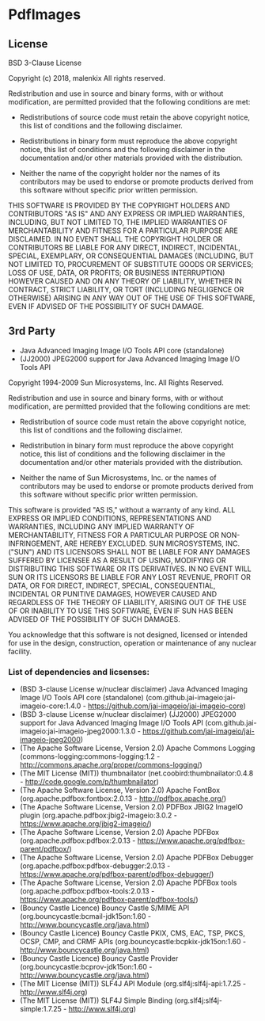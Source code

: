 # PdfImages

## License

BSD 3-Clause License

Copyright (c) 2018, malenkix
All rights reserved.

Redistribution and use in source and binary forms, with or without
modification, are permitted provided that the following conditions are met:

* Redistributions of source code must retain the above copyright notice, this
  list of conditions and the following disclaimer.

* Redistributions in binary form must reproduce the above copyright notice,
  this list of conditions and the following disclaimer in the documentation
  and/or other materials provided with the distribution.

* Neither the name of the copyright holder nor the names of its
  contributors may be used to endorse or promote products derived from
  this software without specific prior written permission.

THIS SOFTWARE IS PROVIDED BY THE COPYRIGHT HOLDERS AND CONTRIBUTORS "AS IS"
AND ANY EXPRESS OR IMPLIED WARRANTIES, INCLUDING, BUT NOT LIMITED TO, THE
IMPLIED WARRANTIES OF MERCHANTABILITY AND FITNESS FOR A PARTICULAR PURPOSE ARE
DISCLAIMED. IN NO EVENT SHALL THE COPYRIGHT HOLDER OR CONTRIBUTORS BE LIABLE
FOR ANY DIRECT, INDIRECT, INCIDENTAL, SPECIAL, EXEMPLARY, OR CONSEQUENTIAL
DAMAGES (INCLUDING, BUT NOT LIMITED TO, PROCUREMENT OF SUBSTITUTE GOODS OR
SERVICES; LOSS OF USE, DATA, OR PROFITS; OR BUSINESS INTERRUPTION) HOWEVER
CAUSED AND ON ANY THEORY OF LIABILITY, WHETHER IN CONTRACT, STRICT LIABILITY,
OR TORT (INCLUDING NEGLIGENCE OR OTHERWISE) ARISING IN ANY WAY OUT OF THE USE
OF THIS SOFTWARE, EVEN IF ADVISED OF THE POSSIBILITY OF SUCH DAMAGE.

## 3rd Party

* Java Advanced Imaging Image I/O Tools API core (standalone)
* (JJ2000) JPEG2000 support for Java Advanced Imaging Image I/O Tools API

Copyright 1994-2009 Sun Microsystems, Inc. All Rights Reserved.

Redistribution and use in source and binary forms, with or without 
modification, are permitted provided that the following conditions are met:

* Redistribution of source code must retain the above copyright notice, this 
  list of conditions and the following disclaimer.

* Redistribution in binary form must reproduce the above copyright notice, 
  this list of conditions and the following disclaimer in the documentation 
  and/or other materials provided with the distribution.

* Neither the name of Sun Microsystems, Inc. or the names of contributors 
  may be used to endorse or promote products derived from this software 
  without specific prior written permission.

This software is provided "AS IS," without a warranty of any kind. 
ALL EXPRESS OR IMPLIED CONDITIONS, REPRESENTATIONS AND WARRANTIES, INCLUDING ANY IMPLIED WARRANTY OF MERCHANTABILITY, 
FITNESS FOR A PARTICULAR PURPOSE OR NON-INFRINGEMENT, ARE HEREBY EXCLUDED. SUN MICROSYSTEMS, INC. ("SUN") AND ITS LICENSORS 
SHALL NOT BE LIABLE FOR ANY DAMAGES SUFFERED BY LICENSEE AS A RESULT OF USING, MODIFYING OR DISTRIBUTING THIS SOFTWARE OR 
ITS DERIVATIVES. IN NO EVENT WILL SUN OR ITS LICENSORS BE LIABLE FOR ANY LOST REVENUE, PROFIT OR DATA, OR FOR DIRECT, 
INDIRECT, SPECIAL, CONSEQUENTIAL, INCIDENTAL OR PUNITIVE DAMAGES, HOWEVER CAUSED AND REGARDLESS OF THE THEORY OF LIABILITY, 
ARISING OUT OF THE USE OF OR INABILITY TO USE THIS SOFTWARE, EVEN IF SUN HAS BEEN ADVISED OF THE POSSIBILITY OF SUCH DAMAGES.

You acknowledge that this software is not designed, licensed or intended for use in the design, construction, operation or maintenance of any nuclear facility.

### List of dependencies and licsenses:

* (BSD 3-clause License w/nuclear disclaimer) Java Advanced Imaging Image I/O Tools API core (standalone) (com.github.jai-imageio:jai-imageio-core:1.4.0 - https://github.com/jai-imageio/jai-imageio-core)
* (BSD 3-clause License w/nuclear disclaimer) (JJ2000) JPEG2000 support for Java Advanced Imaging Image I/O Tools API (com.github.jai-imageio:jai-imageio-jpeg2000:1.3.0 - https://github.com/jai-imageio/jai-imageio-jpeg2000)
* (The Apache Software License, Version 2.0) Apache Commons Logging (commons-logging:commons-logging:1.2 - http://commons.apache.org/proper/commons-logging/)
* (The MIT License (MIT)) thumbnailator (net.coobird:thumbnailator:0.4.8 - http://code.google.com/p/thumbnailator)
* (The Apache Software License, Version 2.0) Apache FontBox (org.apache.pdfbox:fontbox:2.0.13 - http://pdfbox.apache.org/)
* (The Apache Software License, Version 2.0) PDFBox JBIG2 ImageIO plugin (org.apache.pdfbox:jbig2-imageio:3.0.2 - https://www.apache.org/jbig2-imageio/)
* (The Apache Software License, Version 2.0) Apache PDFBox (org.apache.pdfbox:pdfbox:2.0.13 - https://www.apache.org/pdfbox-parent/pdfbox/)
* (The Apache Software License, Version 2.0) Apache PDFBox Debugger (org.apache.pdfbox:pdfbox-debugger:2.0.13 - https://www.apache.org/pdfbox-parent/pdfbox-debugger/)
* (The Apache Software License, Version 2.0) Apache PDFBox tools (org.apache.pdfbox:pdfbox-tools:2.0.13 - https://www.apache.org/pdfbox-parent/pdfbox-tools/)
* (Bouncy Castle Licence) Bouncy Castle S/MIME API (org.bouncycastle:bcmail-jdk15on:1.60 - http://www.bouncycastle.org/java.html)
* (Bouncy Castle Licence) Bouncy Castle PKIX, CMS, EAC, TSP, PKCS, OCSP, CMP, and CRMF APIs (org.bouncycastle:bcpkix-jdk15on:1.60 - http://www.bouncycastle.org/java.html)
* (Bouncy Castle Licence) Bouncy Castle Provider (org.bouncycastle:bcprov-jdk15on:1.60 - http://www.bouncycastle.org/java.html)
* (The MIT License (MIT)) SLF4J API Module (org.slf4j:slf4j-api:1.7.25 - http://www.slf4j.org)
* (The MIT License (MIT)) SLF4J Simple Binding (org.slf4j:slf4j-simple:1.7.25 - http://www.slf4j.org)
